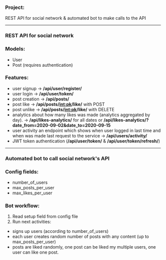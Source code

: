 ### Project:
REST API for social network & automated bot to make calls to the API

---
### REST API for social network

### Models:
- User
- Post (requires authentication)

### Features:
- user signup -> **/api/user/register/**
- user login -> **/api/user/token/**
- post creation -> **/api/posts/**
- post like -> **/api/posts/<int:pk>/like/** with POST
- post unlike -> **/api/posts/<int:pk>/like/** with DELETE
- analytics about how many likes was made (analytics aggregated by day). -> **/api/likes-analytics/** for all dates or **/api/likes-analytics/?date_from=2020-09-02&date_to=2020-09-15**
- user activity an endpoint which shows when user logged in last time and when was made last
request to the service -> **/api/users/activity/**
- JWT token authentication (**/api/user/token/** & **/api/user/token/refresh/**)

---
### Automated bot to call social network's API

### Config fields:
- number_of_users
- max_posts_per_user
- max_likes_per_user

### Bot workflow:
1. Read setup field from config file
2. Run next activities:
- signs up users (according to number_of_users)
- each user creates random number of posts with any content (up to max_posts_per_user)
- posts are liked randomly, one post can be liked my multiple users, one user can like one post.
